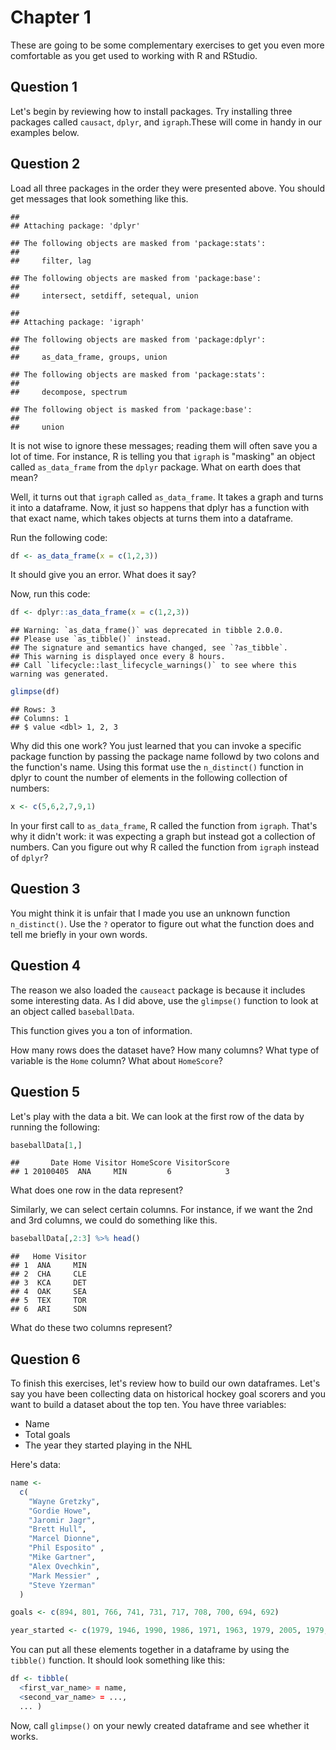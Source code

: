 
# Chapter 1 

These are going to be some complementary exercises to get you even more comfortable as you get used to working with R and RStudio. 

## Question 1 

Let's begin by reviewing how to install packages. Try installing three packages called `causact`, `dplyr`, and `igraph`.These will come in handy in our examples below. 

## Question 2

Load all three packages in the order they were presented above. You should get messages that look something like this. 


```
## 
## Attaching package: 'dplyr'
```

```
## The following objects are masked from 'package:stats':
## 
##     filter, lag
```

```
## The following objects are masked from 'package:base':
## 
##     intersect, setdiff, setequal, union
```

```
## 
## Attaching package: 'igraph'
```

```
## The following objects are masked from 'package:dplyr':
## 
##     as_data_frame, groups, union
```

```
## The following objects are masked from 'package:stats':
## 
##     decompose, spectrum
```

```
## The following object is masked from 'package:base':
## 
##     union
```

It is not wise to ignore these messages; reading them will often save you a lot of time. For instance, R is telling you that `igraph` is "masking" an object called `as_data_frame` from the `dplyr` package. What on earth does that mean?

Well, it turns out that `igraph` called  `as_data_frame`. It takes a graph and turns it into a dataframe. Now, it just so happens that dplyr has a function with that exact name, which takes objects at turns them into a dataframe. 

Run the following code: 


```r
df <- as_data_frame(x = c(1,2,3))
```

It should give you an error. What does it say? 

Now, run this code: 


```r
df <- dplyr::as_data_frame(x = c(1,2,3))
```

```
## Warning: `as_data_frame()` was deprecated in tibble 2.0.0.
## Please use `as_tibble()` instead.
## The signature and semantics have changed, see `?as_tibble`.
## This warning is displayed once every 8 hours.
## Call `lifecycle::last_lifecycle_warnings()` to see where this warning was generated.
```

```r
glimpse(df)
```

```
## Rows: 3
## Columns: 1
## $ value <dbl> 1, 2, 3
```

Why did this one work? You just learned that you can invoke a specific package function by passing the package name followd by two colons and the function's name. Using this format use the `n_distinct()` function in dplyr to count the number of elements in the following collection of numbers: 


```r
x <- c(5,6,2,7,9,1)
```

In your first call to `as_data_frame`, R called the function from `igraph`. That's why it didn't work: it was expecting a graph but instead got a collection of numbers. Can you figure out why R called the function from `igraph` instead of `dplyr`? 

## Question 3 

You might think it is unfair that I made you use an unknown function `n_distinct()`. Use the `?` operator to figure out what the function does and tell me briefly in your own words. 

## Question 4 

The reason we also loaded the `causeact` package is because it includes some interesting data. As I did above, use the `glimpse()` function to look at an object called `baseballData`. 

This function gives you a ton of information. 

How many rows does the dataset have?
How many columns? 
What type of variable is the `Home` column? What about `HomeScore`? 

## Question 5

Let's play with the data a bit. We can look at the first row of the data by running the following: 


```r
baseballData[1,]
```

```
##       Date Home Visitor HomeScore VisitorScore
## 1 20100405  ANA     MIN         6            3
```

What does one row in the data represent? 

Similarly, we can select certain columns. For instance, if we want the 2nd and 3rd columns, we could do something like this. 


```r
baseballData[,2:3] %>% head()
```

```
##   Home Visitor
## 1  ANA     MIN
## 2  CHA     CLE
## 3  KCA     DET
## 4  OAK     SEA
## 5  TEX     TOR
## 6  ARI     SDN
```

What do these two columns represent? 

## Question 6 

To finish this exercises, let's review how to build our own dataframes. Let's say you have been collecting data on historical hockey goal scorers and you want to build a dataset about the top ten. You have three variables: 

- Name
- Total goals
- The year they started playing in the NHL

Here's data: 


```r
name <-
  c(
    "Wayne Gretzky",
    "Gordie Howe",
    "Jaromir Jagr",
    "Brett Hull",
    "Marcel Dionne",
    "Phil Esposito" ,
    "Mike Gartner",
    "Alex Ovechkin",
    "Mark Messier" ,
    "Steve Yzerman"
  )

goals <- c(894, 801, 766, 741, 731, 717, 708, 700, 694, 692)

year_started <- c(1979, 1946, 1990, 1986, 1971, 1963, 1979, 2005, 1979, 1983)
```

You can put all these elements together in a dataframe by using the `tibble()` function. It should look something like this: 


```r
df <- tibble( 
  <first_var_name> = name, 
  <second_var_name> = ..., 
  ... ) 
```

Now, call `glimpse()` on your newly created dataframe and see whether it works. 

